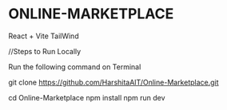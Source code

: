# ONLINE-MARKETPLACE


React + Vite 
TailWind

//Steps to Run Locally

Run the following command on Terminal

git clone https://github.com/HarshitaAIT/Online-Marketplace.git

cd Online-Marketplace
npm install
npm run dev

